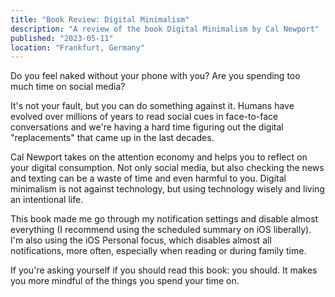 ```yaml
---
title: "Book Review: Digital Minimalism"
description: "A review of the book Digital Minimalism by Cal Newport"
published: "2023-05-11"
location: "Frankfurt, Germany"
---
```


Do you feel naked without your phone with you? 
Are you spending too much time on social media? 

It's not your fault, but you can do something against it. 
Humans have evolved over millions of years to read social cues in face-to-face
conversations and we're having a hard time figuring out the digital "replacements" that came up in the last decades.

<!-- more -->

Cal Newport takes on the attention economy and helps you to reflect on your digital consumption.
Not only social media, but also checking the news and texting can be a waste of time and even harmful to you.
Digital minimalism is not against technology, but using technology wisely and living an intentional life.

This book made me go through my notification settings and disable almost everything (I recommend using the scheduled summary on iOS liberally).
I'm also using the iOS Personal focus, which disables almost all notifications, more often, especially when reading or during family time.

If you're asking yourself if you should read this book: you should.
It makes you more mindful of the things you spend your time on.
